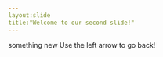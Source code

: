 ```yaml
---
layout:slide
title:"Welcome to our second slide!"
---
```

something new
Use the left arrow to go back! 
